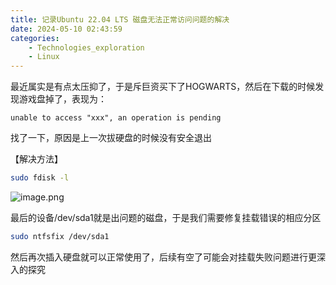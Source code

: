 ```yaml
---
title: 记录Ubuntu 22.04 LTS 磁盘无法正常访问问题的解决
date: 2024-05-10 02:43:59
categories:
    - Technologies_exploration
    - Linux
---
```


最近属实是有点太压抑了，于是斥巨资买下了HOGWARTS，然后在下载的时候发现游戏盘掉了，表现为：

```
unable to access "xxx", an operation is pending
```

找了一下，原因是上一次拔硬盘的时候没有安全退出

【解决方法】

```bash
sudo fdisk -l
```

![image.png](https://cloud.intro-iu.top:738/d/ThreeBody/ZeroHzzzzPic/202408281844254.png)

最后的设备/dev/sda1就是出问题的磁盘，于是我们需要修复挂载错误的相应分区

```bash
sudo ntfsfix /dev/sda1
```

然后再次插入硬盘就可以正常使用了，后续有空了可能会对挂载失败问题进行更深入的探究
